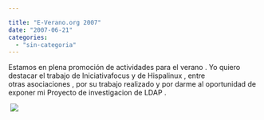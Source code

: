 ```yaml
---

title: "E-Verano.org 2007"
date: "2007-06-21"
categories: 
  - "sin-categoria"
---
```


Estamos en plena promoción de actividades para el verano . Yo quiero destacar el trabajo de Iniciativafocus y de Hispalinux , entre otras asociaciones , por su trabajo realizado y por darme al oportunidad de exponer mi Proyecto de investigacion de LDAP . 

 ![](images/banner_eVerano_500x64.gif)
